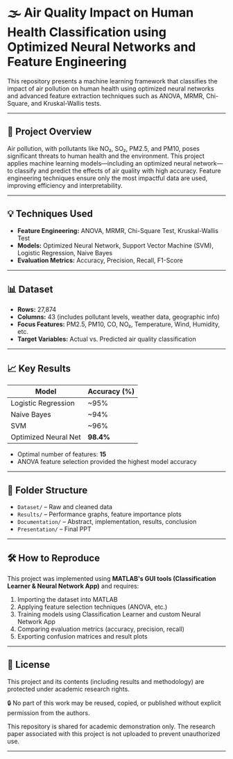 

# 🌫️ Air Quality Impact on Human Health Classification using Optimized Neural Networks and Feature Engineering

This repository presents a machine learning framework that classifies the impact of air pollution on human health using optimized neural networks and advanced feature extraction techniques such as ANOVA, MRMR, Chi-Square, and Kruskal-Wallis tests.

---

## 📌 Project Overview

Air pollution, with pollutants like NO₂, SO₂, PM2.5, and PM10, poses significant threats to human health and the environment. This project applies machine learning models—including an optimized neural network—to classify and predict the effects of air quality with high accuracy. Feature engineering techniques ensure only the most impactful data are used, improving efficiency and interpretability.

---

## 💡 Techniques Used

* **Feature Engineering:** ANOVA, MRMR, Chi-Square Test, Kruskal-Wallis Test
* **Models:** Optimized Neural Network, Support Vector Machine (SVM), Logistic Regression, Naive Bayes
* **Evaluation Metrics:** Accuracy, Precision, Recall, F1-Score

---

## 📊 Dataset

* **Rows:** 27,874
* **Columns:** 43 (includes pollutant levels, weather data, geographic info)
* **Focus Features:** PM2.5, PM10, CO, NO₂, Temperature, Wind, Humidity, etc.
* **Target Variables:** Actual vs. Predicted air quality classification

---

## 📈 Key Results

| Model                | Accuracy (%) |
| -------------------- | ------------ |
| Logistic Regression  | \~95%        |
| Naive Bayes          | \~94%        |
| SVM                  | \~96%        |
| Optimized Neural Net | **98.4%**    |

* Optimal number of features: **15**
* ANOVA feature selection provided the highest model accuracy

---

## 📁 Folder Structure

* `Dataset/` – Raw and cleaned data
* `Results/` – Performance graphs, feature importance plots
* `Documentation/` – Abstract, implementation, results, conclusion
* `Presentation/` – Final PPT

---

## 🛠️ How to Reproduce

This project was implemented using **MATLAB's GUI tools (Classification Learner & Neural Network App)** and requires:

1. Importing the dataset into MATLAB
2. Applying feature selection techniques (ANOVA, etc.)
3. Training models using Classification Learner and custom Neural Network App
4. Comparing evaluation metrics (accuracy, precision, recall)
5. Exporting confusion matrices and result plots

---

## 🔐 License

This project and its contents (including results and methodology) are protected under academic research rights.

🔒 No part of this work may be reused, copied, or published without explicit permission from the authors.

This repository is shared for academic demonstration only. The research paper associated with this project is not uploaded to prevent unauthorized use.

---

